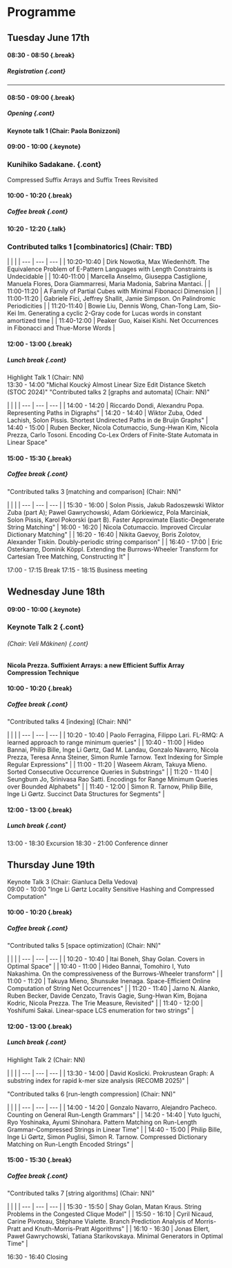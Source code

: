 <style type="text/css">
tbody { width:100%;background-color:#ddeeff;border-collapse:collapse; }
table { width:100%;background-color:#ddeeff;border-collapse:collapse; }
th { background-color:#ddeeff;color:white;width:50%;padding:1px;border:2px solid #ddeeff; }
td { padding:0px;border:2px solid #ddeeff; }
td { background-color: #c7fdb5; }
.table--bg--red {
	background-color: #ffcfdc;
}
.table--bg--yellow {
	background-color: #ffffc2;
}
.table--bg--green {
	background-color: #c7fdb5;
}
.keynote {
    background-color: #ffffc2;
    padding: 5px;
    max-width: 10%;
    border: 1px solid #000;
    border-radius: 11px;
    display: inline
}
.talk {
    background-color: #c7fdb5;
    padding: 5px;
    max-width: 10%;
    border: 1px solid #000;
    border-radius: 11px;
    display: inline
}
.break {
    background-color: #ffcfdc;
    padding: 5px;
    max-width: 10%;
    border: 1px solid #000;
    border-radius: 11px;
    display: inline
}
.cont {
    display: inline;
    margin-top: -40px;

}
</style>

# Programme


## Tuesday June 17th

#### 08:30 - 08:50 {.break}
##### Registration {.cont}

---

#### 08:50 - 09:00 {.break}
##### Opening {.cont}



#### Keynote talk 1 (Chair: Paola Bonizzoni)

#### 09:00 - 10:00 {.keynote}
### Kunihiko Sadakane.  {.cont}
Compressed Suffix Arrays and Suffix Trees Revisited


#### 10:00 - 10:20 {.break}
##### Coffee break {.cont}

#### 10:20 - 12:20 {.talk}
### Contributed talks 1 [combinatorics] (Chair: TBD)

| <a></a> | <a></a> |
| --- | --- | --- |
| 10:20-10:40 | Dirk Nowotka, Max Wiedenhöft. The Equivalence Problem of E-Pattern Languages with Length Constraints is Undecidable |
| 10:40-11:00 | Marcella Anselmo, Giuseppa Castiglione, Manuela Flores, Dora Giammarresi, Maria Madonia, Sabrina Mantaci. |
| 11:00-11:20 | A Family of Partial Cubes with Minimal Fibonacci Dimension |
| 11:00-11:20 | Gabriele Fici, Jeffrey Shallit, Jamie Simpson. On Palindromic Periodicities |
| 11:20-11:40 | Bowie Liu, Dennis Wong, Chan-Tong Lam, Sio-Kei Im. Generating a cyclic 2-Gray code for Lucas words in constant amortized time |
| 11:40-12:00 | Peaker Guo, Kaisei Kishi.  Net Occurrences in Fibonacci and Thue-Morse Words |


#### 12:00 - 13:00 {.break}
##### Lunch break {.cont}

Highlight Talk 1 (Chair: NN)	
13:30 - 14:00	"Michal Koucký 
Almost Linear Size Edit Distance Sketch (STOC 2024)"
"Contributed talks 2 [graphs and automata]
(Chair: NN)"	

| <a></a> | <a></a> |
| --- | --- | --- |
| 14:00 - 14:20 | Riccardo Dondi, Alexandru Popa.  Representing Paths in Digraphs"
| 14:20 - 14:40 | Wiktor Zuba, Oded Lachish, Solon Pissis. Shortest Undirected Paths in de Bruijn Graphs"
| 14:40 - 15:00 | Ruben Becker, Nicola Cotumaccio, Sung-Hwan Kim, Nicola Prezza, Carlo Tosoni. Encoding Co-Lex Orders of Finite-State Automata in Linear Space"
	
#### 15:00 - 15:30 {.break}
##### Coffee break {.cont}
	
"Contributed talks 3 [matching and comparison]
(Chair: NN)"	

| <a></a> | <a></a> |
| --- | --- | --- |
| 15:30 - 16:00 | Solon Pissis, Jakub Radoszewski Wiktor Zuba (part A); Pawel Gawrychowski, Adam Górkiewicz, Pola Marciniak, Solon Pissis, Karol Pokorski (part B).  Faster Approximate Elastic-Degenerate String Matching"
| 16:00 - 16:20 | Nicola Cotumaccio. Improved Circular Dictionary Matching" |
| 16:20 - 16:40 | Nikita Gaevoy, Boris Zolotov, Alexander Tiskin. Doubly-periodic string comparison" |
| 16:40 - 17:00 | Eric Osterkamp, Dominik Köppl. Extending the Burrows-Wheeler Transform for Cartesian Tree Matching, Constructing It" |
	
17:00 - 17:15	Break
17:15 - 18:15	Business meeting
	
## Wednesday June 18th


#### 09:00 - 10:00 {.keynote}
### Keynote Talk 2 {.cont}
###### (Chair: Veli Mäkinen)  {.cont}
 
#### Nicola Prezza. Suffixient Arrays: a new Efficient Suffix Array Compression Technique
	
#### 10:00 - 10:20 {.break}
##### Coffee break {.cont}
	
"Contributed talks 4 [indexing]
(Chair: NN)"	

| <a></a> | <a></a> |
| --- | --- | --- |
| 10:20 - 10:40 | Paolo Ferragina, Filippo Lari. FL-RMQ: A learned approach to range minimum queries" |
| 10:40 - 11:00 | Hideo Bannai, Philip Bille, Inge Li Gørtz, Gad M. Landau, Gonzalo Navarro, Nicola Prezza, Teresa Anna Steiner, Simon Rumle Tarnow. Text Indexing for Simple Regular Expressions" |
| 11:00 - 11:20 | Waseem Akram, Takuya Mieno. Sorted Consecutive Occurrence Queries in Substrings" |
| 11:20 - 11:40 | Seungbum Jo, Srinivasa Rao Satti. Encodings for Range Minimum Queries over Bounded Alphabets" |
| 11:40 - 12:00 | Simon R. Tarnow, Philip Bille, Inge Li Gørtz. Succinct Data Structures for Segments" |
	
#### 12:00 - 13:00 {.break}
##### Lunch break {.cont}

13:00 - 18:30	Excursion
18:30 - 21:00	Conference dinner
	
## Thursday June 19th

Keynote Talk 3 (Chair: Gianluca Della Vedova)	
09:00 - 10:00	"Inge Li Gørtz
Locality Sensitive Hashing and Compressed Computation"
	
#### 10:00 - 10:20 {.break}
##### Coffee break {.cont}
	
"Contributed talks 5 [space optimization]
(Chair: NN)"	

| <a></a> | <a></a> |
| --- | --- | --- |
| 10:20 - 10:40 | Itai Boneh, Shay Golan. Covers in Optimal Space" |
| 10:40 - 11:00 | Hideo Bannai, Tomohiro I, Yuto Nakashima. On the compressiveness of the Burrows-Wheeler transform" |
| 11:00 - 11:20 | Takuya Mieno, Shunsuke Inenaga. Space-Efficient Online Computation of String Net Occurrences" |
| 11:20 - 11:40 | Jarno N. Alanko, Ruben Becker, Davide Cenzato, Travis Gagie, Sung-Hwan Kim, Bojana Kodric, Nicola Prezza.  The Trie Measure, Revisited" |
| 11:40 - 12:00 | Yoshifumi Sakai. Linear-space LCS enumeration for two strings" |
	
#### 12:00 - 13:00 {.break}
##### Lunch break {.cont}
	
Highlight Talk 2 (Chair: NN)	

| <a></a> | <a></a> |
| --- | --- | --- |
| 13:30 - 14:00 | David Koslicki. Prokrustean Graph: A substring index for rapid k-mer size analysis (RECOMB 2025)" |

"Contributed talks 6 [run-length compression]
(Chair: NN)"	

| <a></a> | <a></a> |
| --- | --- | --- |
| 14:00 - 14:20 | Gonzalo Navarro, Alejandro Pacheco. Counting on General Run-Length Grammars" |
| 14:20 - 14:40 | Yuto Iguchi, Ryo Yoshinaka, Ayumi Shinohara. Pattern Matching on Run-Length Grammar-Compressed Strings in Linear Time" |
| 14:40 - 15:00 | Philip Bille, Inge Li Gørtz, Simon Puglisi, Simon R. Tarnow. Compressed Dictionary Matching on Run-Length Encoded Strings" |
	
#### 15:00 - 15:30 {.break}
##### Coffee break {.cont}
	
"Contributed talks 7 [string algorithms]
(Chair: NN)"	

| <a></a> | <a></a> |
| --- | --- | --- |
| 15:30 - 15:50 | Shay Golan, Matan Kraus. String Problems in the Congested Clique Model" |
| 15:50 - 16:10 | Cyril Nicaud, Carine Pivoteau, Stéphane Vialette. Branch Prediction Analysis of Morris-Pratt and Knuth-Morris-Pratt Algorithms" |
| 16:10 - 16:30 | Jonas Ellert, Paweł Gawrychowski, Tatiana Starikovskaya.  Minimal Generators in Optimal Time" |
	
16:30 - 16:40	Closing
